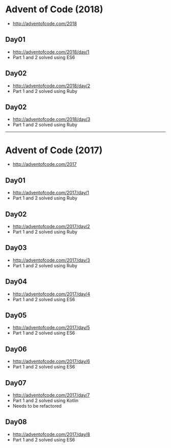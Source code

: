 # Advent of Code (2018)
* http://adventofcode.com/2018


## Day01
* http://adventofcode.com/2018/day/1
* Part 1 and 2 solved using ES6

## Day02
* http://adventofcode.com/2018/day/2
* Part 1 and 2 solved using Ruby

## Day02
* http://adventofcode.com/2018/day/3
* Part 1 and 2 solved using Ruby

---

# Advent of Code (2017)
* http://adventofcode.com/2017


## Day01
* http://adventofcode.com/2017/day/1
* Part 1 and 2 solved using Ruby



## Day02
* http://adventofcode.com/2017/day/2
* Part 1 and 2 solved using Ruby


## Day03
* http://adventofcode.com/2017/day/3
* Part 1 and 2 solved using Ruby


## Day04
* http://adventofcode.com/2017/day/4
* Part 1 and 2 solved using ES6

## Day05
* http://adventofcode.com/2017/day/5
* Part 1 and 2 solved using ES6


## Day06
* http://adventofcode.com/2017/day/6
* Part 1 and 2 solved using ES6

## Day07
* http://adventofcode.com/2017/day/7
* Part 1 and 2 solved using Kotlin
* Needs to be refactored


## Day08
* http://adventofcode.com/2017/day/8
* Part 1 and 2 solved using ES6

